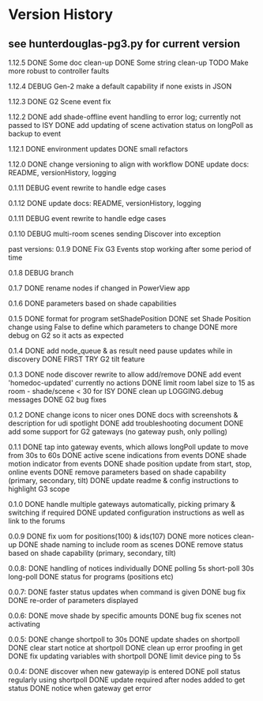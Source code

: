 # Version History

## see hunterdouglas-pg3.py for current version

1.12.5
DONE Some doc clean-up
DONE Some string clean-up
TODO Make more robust to controller faults

1.12.4
DEBUG Gen-2 make a default capability if none exists in JSON

1.12.3
DONE G2 Scene event fix

1.12.2
DONE add shade-offline event handling to error log; currently not passed to ISY
DONE add updating of scene activation status on longPoll as backup to event

1.12.1
DONE environment updates
DONE small refactors

1.12.0
DONE change versioning to align with workflow
DONE update docs: README, versionHistory, logging

0.1.11
DEBUG event rewrite to handle edge cases

0.1.12
DONE update docs: README, versionHistory, logging

0.1.11
DEBUG event rewrite to handle edge cases

0.1.10
DEBUG multi-room scenes sending Discover into exception

past versions:
0.1.9
DONE Fix G3 Events stop working after some period of time

0.1.8
DEBUG branch

0.1.7
DONE rename nodes if changed in PowerView app

0.1.6
DONE parameters based on shade capabilities

0.1.5
DONE format for program setShadePosition
DONE set Shade Position change using False to define which parameters to change
DONE more debug on G2 so it acts as expected

0.1.4
DONE add node_queue & as result need pause updates while in discovery
DONE FIRST TRY G2 tilt feature

0.1.3
DONE node discover rewrite to allow add/remove
DONE add event 'homedoc-updated' currently no actions
DONE limit room label size to 15 as room - shade/scene < 30 for ISY
DONE clean up LOGGING.debug messages
DONE G2 bug fixes

0.1.2
DONE change icons to nicer ones
DONE docs with screenshots & description for udi spotlight
DONE add troubleshooting document
DONE add some support for G2 gateways (no gateway push, only polling)

0.1.1
DONE tap into gateway events, which allows longPoll update to move from 30s to 60s
DONE active scene indications from events
DONE shade motion indicator from events
DONE shade position update from start, stop, online events
DONE remove parameters based on shade capability (primary, secondary, tilt)
DONE update readme & config instructions to highlight G3 scope

0.1.0
DONE handle multiple gateways automatically, picking primary & switching if required
DONE updated configuration instructions as well as link to the forums

0.0.9
DONE fix uom for positions(100) & ids(107)
DONE more notices clean-up
DONE shade naming to include room as scenes
DONE remove status based on shade capability (primary, secondary, tilt)

0.0.8:
DONE handling of notices individually
DONE polling 5s short-poll 30s long-poll
DONE status for programs (positions etc)

0.0.7:
DONE faster status updates when command is given
DONE bug fix
DONE re-order of parameters displayed

0.0.6:
DONE move shade by specific amounts
DONE bug fix scenes not activating

0.0.5:
DONE change shortpoll to 30s
DONE update shades on shortpoll
DONE clear start notice at shortpoll
DONE clean up error proofing in get
DONE fix updating variables with shortpoll
DONE limit device ping to 5s

0.0.4:
DONE discover when new gatewayip is entered
DONE poll status regularly using shortpoll
DONE update required after nodes added to get status
DONE notice when gateway get error
